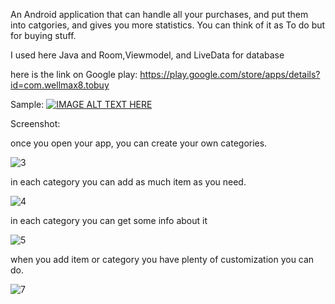 An Android application that can handle all your purchases, and put them into catgories, and gives you more statistics. You can think of it as To do but for buying stuff.

I used here Java and Room,Viewmodel, and LiveData for database

here is the link on Google play: https://play.google.com/store/apps/details?id=com.wellmax8.tobuy


Sample:
 [![IMAGE ALT TEXT HERE](https://img.youtube.com/vi/https://youtu.be/h7NitfZreY4E/0.jpg)](https://www.youtube.com/watch?v=https://youtu.be/h7NitfZreY4)

 
Screenshot:

once you open your app, you can create your own categories.

![3](https://user-images.githubusercontent.com/69484554/118143308-7d043600-b40b-11eb-8a9d-c42b37718507.jpg)

in each category you can add as much item as you need.

![4](https://user-images.githubusercontent.com/69484554/118143435-a1f8a900-b40b-11eb-917d-5a3ae75749c2.jpg)

 in each category you can get some info about it
 
![5](https://user-images.githubusercontent.com/69484554/118143473-ad4bd480-b40b-11eb-9984-4492140cb03e.jpg)

when you add item or category  you have plenty of customization you can do.

![7](https://user-images.githubusercontent.com/69484554/118143578-cc4a6680-b40b-11eb-9f38-05c774955859.jpg)

